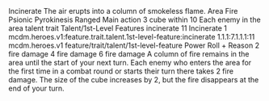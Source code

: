 <ability>
  <name>Incinerate</name>
  <flavor>The air erupts into a column of smokeless flame.</flavor>
  <keywords>
    <keyword>Area</keyword>
    <keyword>Fire</keyword>
    <keyword>Psionic</keyword>
    <keyword>Pyrokinesis</keyword>
    <keyword>Ranged</keyword>
  </keywords>
  <type>Main action</type>
  <distance>3 cube within 10</distance>
  <target>Each enemy in the area</target>
  <metadata>
    <class>talent</class>
    <feature_type>trait</feature_type>
    <file_dpath>Talent/1st-Level Features</file_dpath>
    <item_id>incinerate</item_id>
    <item_index>11</item_index>
    <item_name>Incinerate</item_name>
    <level>1</level>
    <scc>mcdm.heroes.v1:feature.trait.talent.1st-level-feature:incinerate</scc>
    <scdc>1.1.1:7.1.1.1:11</scdc>
    <source>mcdm.heroes.v1</source>
    <type>feature/trait/talent/1st-level-feature</type>
  </metadata>
  <effects>
    <effect type="roll">
      <roll>Power Roll + Reason</roll>
      <t1>2 fire damage</t1>
      <t2>4 fire damage</t2>
      <t3>6 fire damage</t3>
    </effect>
    <effect type="mundane">A column of fire remains in the area until the start of your next turn. Each enemy who enters the area for the first time in a combat round or starts their turn there takes 2 fire damage.</effect>
    <effect type="mundane" name="Strained">The size of the cube increases by 2, but the fire disappears at the end of your turn.</effect>
  </effects>
</ability>
